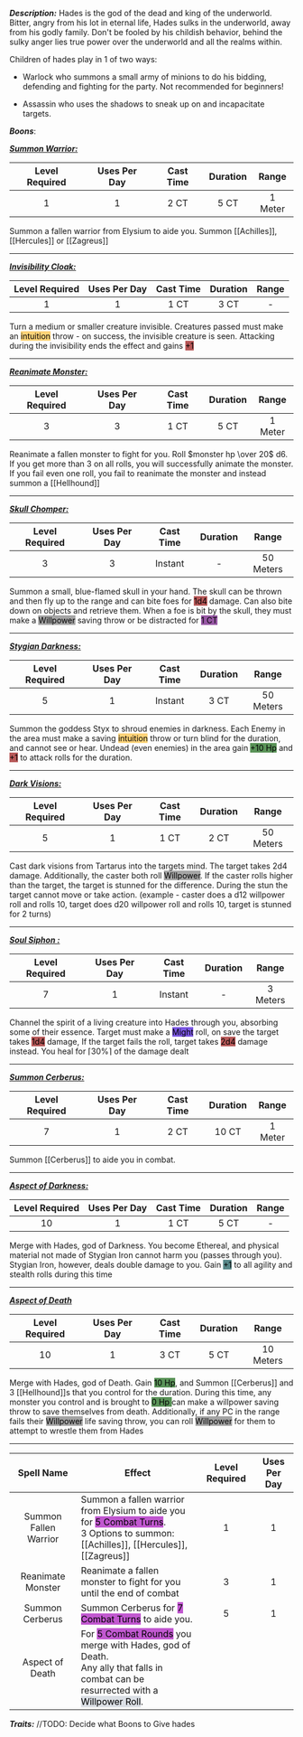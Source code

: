 ***Description:***
Hades is the god of the dead and king of the underworld.
Bitter, angry from his lot in eternal life, Hades sulks in the underworld, away from his godly family. 
Don't be fooled by his childish behavior, behind the sulky anger lies true power over the underworld and all the realms within. 

Children of hades play in 1 of two ways:
- Warlock who summons a small army of minions to do his bidding, defending and fighting for the party. Not recommended for  beginners!

- Assassin who uses the shadows to sneak up on and incapacitate targets.

***Boons***:

<b><ins><i>Summon Warrior:</i></ins></b>

| Level Required | Uses Per Day | Cast Time | Duration |  Range  |
|:--------------:|:------------:|:---------:|:--------:|:-------:|
|       1        |      1       |   2 CT    |   5 CT   | 1 Meter |
Summon a fallen warrior from Elysium to aide you.
Summon [[Achilles]], [[Hercules]] or [[Zagreus]]

------------------
<b><ins><i>Invisibility Cloak:</i></ins></b>

| Level Required | Uses Per Day | Cast Time | Duration | Range |
|:--------------:|:------------:|:---------:|:--------:|:-----:|
|       1        |      1       |   1 CT    |   3 CT   |   -    |
Turn a medium or smaller creature  invisible.
Creatures passed must make an <mark style="background:  #FFAD0085;">intuition</mark> throw - on success, the invisible creature is seen.
Attacking during the invisibility ends the effect and gains <mark style="background: #930000A6;">+1</mark> 

------------------
<b><ins><i>Reanimate Monster:</i></ins></b>

| Level Required | Uses Per Day | Cast Time | Duration |  Range  |
|:--------------:|:------------:|:---------:|:--------:|:-------:|
|       3        |      3       |   1 CT    |   5 CT   | 1 Meter | 
Reanimate a fallen monster to fight for you.
Roll $monster hp \over 20$ d6.
If you get more than 3 on all rolls, you will successfully animate the monster.
If you fail even one roll, you fail to reanimate the monster and instead summon a [[Hellhound]]

------------------
<b><ins><i>Skull Chomper:</i></ins></b>

| Level Required | Uses Per Day | Cast Time | Duration |   Range   |
|:--------------:|:------------:|:---------:|:--------:|:---------:|
|       3        |      3       |  Instant  |    -     | 50 Meters | 
Summon a small, blue-flamed skull in your hand.
The skull can be thrown and then fly up to the range and can bite foes for <mark style="background: #930000A6;">1d4</mark> damage.
Can also bite down on objects and retrieve them.
When a foe is bit by the skull, they must make a <mark style="background: #A5A5A5;">Willpower</mark> saving throw or be distracted for <mark style="background: #620075A6;">1 CT</mark>

------------------
<b><ins><i>Stygian Darkness:</i></ins></b>

| Level Required | Uses Per Day | Cast Time | Duration |   Range   |
|:--------------:|:------------:|:---------:|:--------:|:---------:|
|       5        |      1       |  Instant  |   3 CT   | 50 Meters | 
Summon the goddess Styx to shroud enemies in darkness.
Each Enemy in the area must make a saving <mark style="background:  #FFAD0085;">intuition</mark> throw or turn blind for the duration, and cannot see or hear.
Undead (even enemies) in the area gain <mark style="background: #045B00A6;">+10 Hp</mark> and <mark style="background: #930000A6;">+1</mark> to attack rolls
for the duration.

------------------
<b><ins><i>Dark Visions:</i></ins></b>

| Level Required | Uses Per Day | Cast Time | Duration |   Range   |
|:--------------:|:------------:|:---------:|:--------:|:---------:|
|       5        |      1       |   1 CT    |   2 CT   | 50 Meters | 
Cast dark visions from Tartarus into the targets mind.
The target takes 2d4 damage.
Additionally, the caster both roll <mark style="background: #A5A5A5;">Willpower</mark>.
If the caster rolls higher than the target, the target is stunned for the difference. During the stun the target cannot move or take action.
(example - caster does a d12 willpower roll and rolls 10, target does d20 willpower roll and rolls 10, target is stunned for 2 turns)

------------------
<b><ins><i>Soul Siphon :</i></ins></b>

| Level Required | Uses Per Day | Cast Time | Duration |  Range   |
|:--------------:|:------------:|:---------:|:--------:|:--------:|
|       7        |      1       |  Instant  |    -     | 3 Meters | 
Channel the spirit of a living creature into Hades through you, absorbing some of their essence.
Target must make a <mark style="background: #3800D7A6;">Might</mark> roll, on save the target takes <mark style="background: #930000A6;">1d4</mark> damage,
If the target fails the roll, target takes <mark style="background: #930000A6;">2d4</mark> damage instead.
You heal for $\lceil30\%\rceil$ of the damage dealt

------------------

<b><ins><i>Summon Cerberus:</i></ins></b>

| Level Required | Uses Per Day | Cast Time | Duration |  Range  |
|:--------------:|:------------:|:---------:|:--------:|:-------:|
|       7        |      1       |   2 CT    |  10 CT   | 1 Meter | 
Summon [[Cerberus]] to aide you in combat.

------------------
<b><ins><i>Aspect of Darkness:</i></ins></b>

| Level Required | Uses Per Day | Cast Time | Duration | Range |
|:--------------:|:------------:|:---------:|:--------:|:-----:|
|       10       |      1       |   1 CT    |   5 CT   |   -    | 
Merge with Hades, god of Darkness.
You become Ethereal, and physical material not made of Stygian Iron cannot harm you (passes through you).
Stygian Iron, however, deals double damage to you.
Gain <mark style="background: #004A4CA6;">+1</mark> to all agility and stealth rolls during this time

------------------
<b><ins><i>Aspect of Death</i></ins></b>

| Level Required | Uses Per Day | Cast Time | Duration | Range |
|:--------------:|:------------:|:---------:|:--------:|:-----:|
|       10       |      1       |   3 CT    |   5 CT   |   10 Meters   | 
Merge with Hades, god of Death.
Gain <mark style="background: #045B00A6;">10 Hp</mark>, and Summon [[Cerberus]] and 3 [[Hellhound]]s that you control for the duration.
During this time, any monster you control and is brought to <mark style="background: #045B00A6;">0 Hp </mark> can make a willpower saving throw to save themselves from death.
Additionally, if any PC in the range fails their <mark style="background: #A5A5A5;">Willpower</mark> life saving throw, you can roll <mark style="background: #A5A5A5;">Willpower</mark> for them to attempt to wrestle them from Hades

------------------


| Spell Name | Effect | Level Required | Uses Per Day |
| :--: | -- | :--: | :--: | 
| Summon Fallen Warrior| Summon a fallen warrior from Elysium to aide you for <mark style="background: #A100B8A6;">5 Combat Turns</mark>. <br> 3 Options to summon: <br> [[Achilles]], [[Hercules]], [[Zagreus]]| 1 | 1 | 
|Reanimate Monster | Reanimate a fallen monster to fight for you until the end of combat <br> | 3 | 1 |
|Summon Cerberus | Summon Cerberus for <mark style="background: #A100B8A6;">7 Combat Turns</mark> to aide you.| 5 | 1 |
| Aspect of Death| For <mark style="background: #A100B8A6;">5 Combat Rounds</mark> you merge with Hades, god of Death. <br> Any ally that falls in combat can be resurrected with a <mark style="background: #CACFD9A6;">Willpower Roll</mark>. <br>  | | |

***Traits:*** 
//TODO: Decide what Boons to Give hades